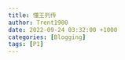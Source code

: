 ```yaml
---
title: 懂王列传
author: Trent1900
date: 2022-09-24 03:32:00 +1000
categories: [Blogging]
tags: [P1]
---
```

